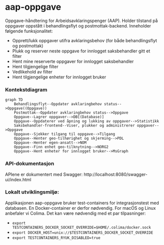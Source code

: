 # aap-oppgave

Oppgave-håndtering for Arbeidsavklaringspenger (AAP).
Holder tilstand på oppgaver oppstått i behandlingsflyt og postmottak-backend.
Inneholder følgende funksjonalitet:
* Opprett/lukk oppgaver utifra avklaringsbehov (for både behandlingsflyt og postmottak)
* Plukk og reserver neste oppgave for innlogget saksbehandler gitt et filter
* Hent mine reserverte oppgaver for innlogget saksbehandler
* Hent tilgjengelige filter
* Vedlikehold av filter
* Hent tilgjengelige enheter for innlogget bruker

### Kontekstdiagram
```mermaid
graph TD
    Behandlingsflyt--Oppdater avklaringbehov status-->Oppgave((Oppgave))
    Postmottak--Oppdater avklaringbehov status-->Oppgave
    Oppgave--Lagrer oppgaver-->DB[(Database)]
    Oppgave--Oppdaterer ved åpning og lukking av oppgaver-->Statistikk
    Saksbehandler-frontend--Viser, plukker og administrerer oppgaver-->Oppgave
    Oppgave--Sjekker tilgang til oppgave-->Tilgang
    Oppgave--Henter geo-tilhørighet og skjerming-->PDL
    Oppgave--Henter egen-ansatt-->NOM
    Oppgave--Finn enhet geo-tilknytning-->NORG2
    Oppgave--Hent enheter for innlogget bruker-->MsGraph
```

### API-dokumentasjon

APIene er dokumentert med Swagger: http://localhost:8080/swagger-ui/index.html

### Lokalt utviklingsmiljø:

Applikasjonen aap-oppgave bruker test-containers for integrasjonstest med databasen.
En Docker-container er derfor nødvendig.
For macOS og Linux anbefaler vi Colima. Det kan være nødvendig med et par tilpasninger:

* `export TESTCONTAINERS_DOCKER_SOCKET_OVERRIDE=$HOME/.colima/docker.sock`
* `export DOCKER_HOST=unix://$TESTCONTAINERS_DOCKER_SOCKET_OVERRIDE`
* `export TESTCONTAINERS_RYUK_DISABLED=true`



